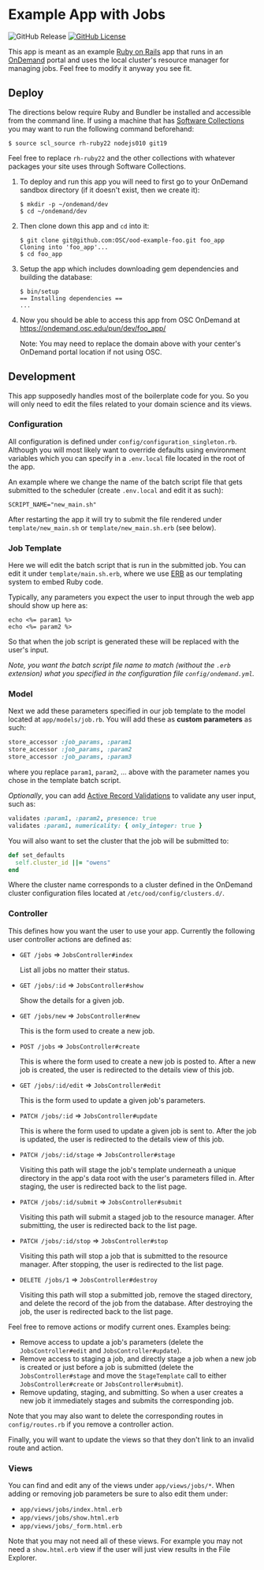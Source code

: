 # Example App with Jobs

![GitHub Release](https://img.shields.io/github/release/osc/ood-example-batch.svg)
[![GitHub License](https://img.shields.io/badge/license-MIT-green.svg)](https://opensource.org/licenses/MIT)

This app is meant as an example [Ruby on Rails] app that runs in an [OnDemand]
portal and uses the local cluster's resource manager for managing jobs. Feel
free to modify it anyway you see fit.

## Deploy

The directions below require Ruby and Bundler be installed and accessible from
the command line. If using a machine that has [Software Collections] you may
want to run the following command beforehand:

```console
$ source scl_source rh-ruby22 nodejs010 git19
```

Feel free to replace `rh-ruby22` and the other collections with whatever
packages your site uses through Software Collections.

1. To deploy and run this app you will need to first go to your OnDemand
   sandbox directory (if it doesn't exist, then we create it):

    ```console
    $ mkdir -p ~/ondemand/dev
    $ cd ~/ondemand/dev
    ```

2. Then clone down this app and `cd` into it:

    ```console
    $ git clone git@github.com:OSC/ood-example-foo.git foo_app
    Cloning into 'foo_app'...
    $ cd foo_app
    ```

3. Setup the app which includes downloading gem dependencies and building the
   database:

    ```console
    $ bin/setup
    == Installing dependencies ==
    ...
    ```

4. Now you should be able to access this app from OSC OnDemand at
   https://ondemand.osc.edu/pun/dev/foo_app/

    Note: You may need to replace the domain above with your center's OnDemand
    portal location if not using OSC.

## Development

This app supposedly handles most of the boilerplate code for you. So you will
only need to edit the files related to your domain science and its views.

### Configuration

All configuration is defined under `config/configuration_singleton.rb`.
Although you will most likely want to override defaults using environment
variables which you can specify in a `.env.local` file located in the root of
the app.

An example where we change the name of the batch script file that gets
submitted to the scheduler (create `.env.local` and edit it as such):

```shell
SCRIPT_NAME="new_main.sh"
```

After restarting the app it will try to submit the file rendered under
`template/new_main.sh` or `template/new_main.sh.erb` (see below).

### Job Template

Here we will edit the batch script that is run in the submitted job. You can
edit it under `template/main.sh.erb`, where we use [ERB] as our templating
system to embed Ruby code.

Typically, any parameters you expect the user to input through the web app
should show up here as:

```erb
echo <%= param1 %>
echo <%= param2 %>
```

So that when the job script is generated these will be replaced with the user's
input.

*Note, you want the batch script file name to match (without the `.erb`
extension) what you specified in the configuration file `config/ondemand.yml`.*

### Model

Next we add these parameters specified in our job template to the model located
at `app/models/job.rb`. You will add these as **custom parameters** as such:

```ruby
store_accessor :job_params, :param1
store_accessor :job_params, :param2
store_accessor :job_params, :param3
```

where you replace `param1`, `param2`, ... above with the parameter names you
chose in the template batch script.

*Optionally*, you can add [Active Record Validations] to validate any user
input, such as:

```ruby
validates :param1, :param2, presence: true
validates :param1, numericality: { only_integer: true }
```

You will also want to set the cluster that the job will be submitted to:

```ruby
def set_defaults
  self.cluster_id ||= "owens"
end
```

Where the cluster name corresponds to a cluster defined in the OnDemand cluster
configuration files located at `/etc/ood/config/clusters.d/`.

### Controller

This defines how you want the user to use your app. Currently the following
user controller actions are defined as:

- `GET /jobs` => `JobsController#index`

    List all jobs no matter their status.

- `GET /jobs/:id` => `JobsController#show`

    Show the details for a given job.

- `GET /jobs/new` => `JobsController#new`

    This is the form used to create a new job.

- `POST /jobs` => `JobsController#create`

    This is where the form used to create a new job is posted to. After a new
    job is created, the user is redirected to the details view of this job.

- `GET /jobs/:id/edit` => `JobsController#edit`

    This is the form used to update a given job's parameters.

- `PATCH /jobs/:id` => `JobsController#update`

    This is where the form used to update a given job is sent to. After the job
    is updated, the user is redirected to the details view of this job.

- `PATCH /jobs/:id/stage` => `JobsController#stage`

    Visiting this path will stage the job's template underneath a unique
    directory in the app's data root with the user's parameters filled in. After
    staging, the user is redirected back to the list page.

- `PATCH /jobs/:id/submit` => `JobsController#submit`

    Visiting this path will submit a staged job to the resource manager. After
    submitting, the user is redirected back to the list page.

- `PATCH /jobs/:id/stop` => `JobsController#stop`

    Visiting this path will stop a job that is submitted to the resource
    manager. After stopping, the user is redirected to the list page.

- `DELETE /jobs/1` => `JobsController#destroy`

    Visiting this path will stop a submitted job, remove the staged directory,
    and delete the record of the job from the database. After destroying the
    job, the user is redirected back to the list page.

Feel free to remove actions or modify current ones. Examples being:

- Remove access to update a job's parameters (delete the `JobsController#edit`
  and `JobsController#update`).
- Remove access to staging a job, and directly stage a job when a new job is
  created or just before a job is submitted (delete the `JobsController#stage`
  and move the `StageTemplate` call to either `JobsController#create` or
  `JobsController#submit`).
- Remove updating, staging, and submitting. So when a user creates a new job it
  immediately stages and submits the corresponding job.

Note that you may also want to delete the corresponding routes in
`config/routes.rb` if you remove a controller action.

Finally, you will want to update the views so that they don't link to an
invalid route and action.

### Views

You can find and edit any of the views under `app/views/jobs/*`. When adding or
removing job parameters be sure to also edit them under:

- `app/views/jobs/index.html.erb`
- `app/views/jobs/show.html.erb`
- `app/views/jobs/_form.html.erb`

Note that you may not need all of these views. For example you may not need a
`show.html.erb` view if the user will just view results in the File Explorer.

[Ruby on Rails]: https://rubyonrails.org/
[OnDemand]: http://openondemand.org/
[Software Collections]: https://www.softwarecollections.org/en/
[ERB]: https://en.wikipedia.org/wiki/ERuby
[Active Record Validations]: http://guides.rubyonrails.org/v4.2/active_record_validations.html
